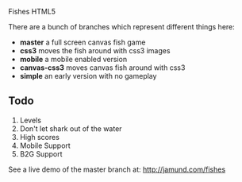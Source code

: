 Fishes HTML5

There are a bunch of branches which represent different things here:

* **master** a full screen canvas fish game
* **css3** moves the fish around with css3 images
* **mobile** a mobile enabled version
* **canvas-css3** moves canvas fish around with css3
* **simple** an early version with no gameplay

## Todo
1. Levels
1. Don't let shark out of the water
1. High scores
1. Mobile Support
1. B2G Support

See a live demo of the master branch at:
http://jamund.com/fishes
